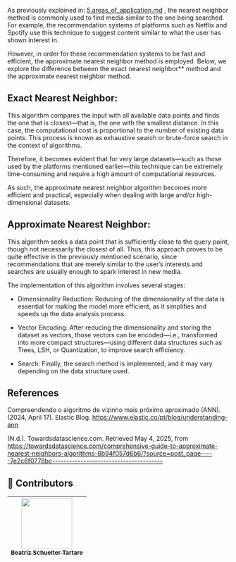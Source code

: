 As previously explained in: [5.areas_of_application.md](../../en/1.concepts/5.areas_of_application.md) , the nearest neighbor method is commonly used to find media similar to the one being searched. For example, the recommendation systems of platforms such as Netflix and Spotify use this technique to suggest content similar to what the user has shown interest in.

However, in order for these recommendation systems to be fast and efficient, the approximate nearest neighbor method is employed. Below, we explore the difference between the exact nearest neighbor** method and the approximate nearest neighbor method.

## Exact Nearest Neighbor:

This algorithm compares the input with all available data points and finds the one that is closest—that is, the one with the smallest distance. In this case, the computational cost is proportional to the number of existing data points. This process is known as exhaustive search or brute-force search in the context of algorithms.

Therefore, it becomes evident that for very large datasets—such as those used by the platforms mentioned earlier—this technique can be extremely time-consuming and require a high amount of computational resources.

As such, the approximate nearest neighbor algorithm becomes more efficient and practical, especially when dealing with large and/or high-dimensional datasets.

## Approximate Nearest Neighbor:

This algorithm seeks a data point that is sufficiently close to the query point, though not necessarily the closest of all. Thus, this approach proves to be quite effective in the previously mentioned scenario, since recommendations that are merely similar to the user’s interests and searches are usually enough to spark interest in new media.

The implementation of this algorithm involves several stages:

- Dimensionality Reduction: Reducing of the dimensionality of the data is essential for making the model more efficient, as it simplifies and speeds up the data analysis process.

- Vector Encoding: After reducing the dimensionality and storing the dataset as vectors, those vectors can be encoded—i.e., transformed into more compact structures—using different data structures such as Trees, LSH, or Quantization, to improve search efficiency.

- Search: Finally, the search method is implemented, and it may vary depending on the data structure used.

## References
Compreendendo o algoritmo de vizinho mais próximo aproximado (ANN). (2024, April 17). Elastic Blog. https://www.elastic.co/pt/blog/understanding-ann

(N.d.). Towardsdatascience.com. Retrieved May 4, 2025, from https://towardsdatascience.com/comprehensive-guide-to-approximate-nearest-neighbors-algorithms-8b94f057d6b6/?source=post_page-----7e2c6f0778bc---------------------------------------

## 👾 **Contributors**  
| [<img loading="lazy" src="https://avatars.githubusercontent.com/u/197432407?v=4" width=115><br><sub>Beatriz Schuelter Tartare</sub>](https://github.com/beastartare) |
| :---: |